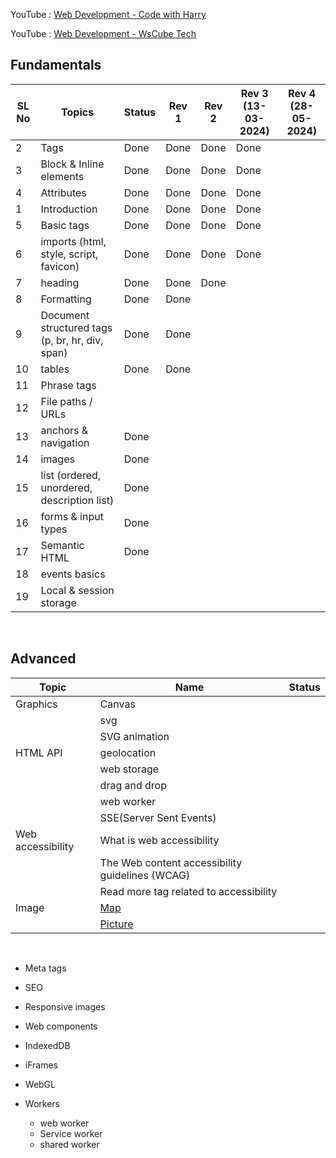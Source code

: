 YouTube : [Web Development - Code with Harry](https://www.youtube.com/watch?v=6mbwJ2xhgzM&list=PLu0W_9lII9agiCUZYRsvtGTXdxkzPyItg) <br>

YouTube : [Web Development - WsCube Tech](https://www.youtube.com/watch?v=HVjjoMvutj4)

## Fundamentals

| SL No | Topics                                          | Status | Rev 1 | Rev 2 | Rev 3 (13-03-2024) | Rev 4 (28-05-2024) |
| ----- | ----------------------------------------------- | ------ | ----- | ----- | ------------------ | ------------------ |
| 2     | Tags                                            | Done   | Done  | Done  | Done               |                    |
| 3     | Block & Inline elements                         | Done   | Done  | Done  | Done               |                    |
| 4     | Attributes                                      | Done   | Done  | Done  | Done               |                    |
| 1     | Introduction                                    | Done   | Done  | Done  | Done               |                    |
| 5     | Basic tags                                      | Done   | Done  | Done  | Done               |                    |
| 6     | imports (html, style, script, favicon)          | Done   | Done  | Done  | Done               |                    |
| 7    | heading                                         | Done   | Done  | Done  |                    |                    |
| 8    | Formatting                                      | Done   | Done  |       |                    |                    |
| 9     | Document structured tags (p, br, hr, div, span) | Done   | Done  |       |                    |                    |
| 10    | tables                                          | Done   | Done  |       |                    |                    |
| 11    | Phrase tags                                     |        |       |       |                    |                    |
| 12    | File paths / URLs                               |        |       |       |                    |                    |
| 13    | anchors & navigation                            | Done   |       |       |                    |                    |
| 14    | images                                          | Done   |       |       |                    |                    |
| 15    | list (ordered, unordered, description list)     | Done   |       |       |                    |                    |
| 16    | forms & input types                             | Done   |       |       |                    |                    |
| 17    | Semantic HTML                                   | Done   |       |       |                    |                    |
| 18    | events basics                                   |        |       |       |                    |                    |
| 19    | Local & session storage                         |        |       |       |                    |                    |

&nbsp;

## Advanced

| Topic             | Name                                                              | Status |
| ----------------- | ----------------------------------------------------------------- | ------ |
| Graphics          | Canvas                                                            |        |
|                   | svg                                                               |        |
|                   | SVG animation                                                     |        |
| HTML API          | geolocation                                                       |        |
|                   | web storage                                                       |        |
|                   | drag and drop                                                     |        |
|                   | web worker                                                        |        |
|                   | SSE(Server Sent Events)                                           |
| Web accessibility | What is web accessibility                                         |
|                   | The Web content accessibility guidelines (WCAG)                   |
|                   | Read more tag related to accessibility                            |
| Image             | [Map](https://www.w3schools.com/html/html_images_imagemap.asp)    |
|                   | [Picture](https://www.w3schools.com/html/html_images_picture.asp) |

&nbsp;

- Meta tags
- SEO
- Responsive images

- Web components
- IndexedDB

- iFrames

- WebGL
- Workers
  - web worker
  - Service worker
  - shared worker
